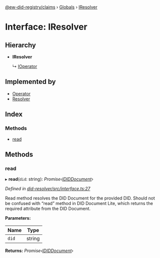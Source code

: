 [@ew-did-registry/claims](../README.md) › [Globals](../globals.md) › [IResolver](iresolver.md)

# Interface: IResolver

## Hierarchy

* **IResolver**

  ↳ [IOperator](ioperator.md)

## Implemented by

* [Operator](../classes/operator.md)
* [Resolver](../classes/resolver.md)

## Index

### Methods

* [read](iresolver.md#read)

## Methods

###  read

▸ **read**(`did`: string): *Promise‹[IDIDDocument](ididdocument.md)›*

*Defined in [did-resolver/src/interface.ts:27](https://github.com/energywebfoundation/ew-did-registry/blob/36ca36d/packages/did-resolver/src/interface.ts#L27)*

Read method resolves the DID Document for the provided DID.
Should not be confused with “read” method in DID Document Lite,
which returns the required attribute from the DID Document.

**Parameters:**

Name | Type |
------ | ------ |
`did` | string |

**Returns:** *Promise‹[IDIDDocument](ididdocument.md)›*
